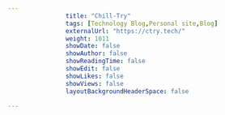 ---
                title: "Chill-Try"
                tags: [Technology Blog,Personal site,Blog]
                externalUrl: "https://ctry.tech/"
                weight: 1011
                showDate: false
                showAuthor: false
                showReadingTime: false
                showEdit: false
                showLikes: false
                showViews: false
                layoutBackgroundHeaderSpace: false
                ---

